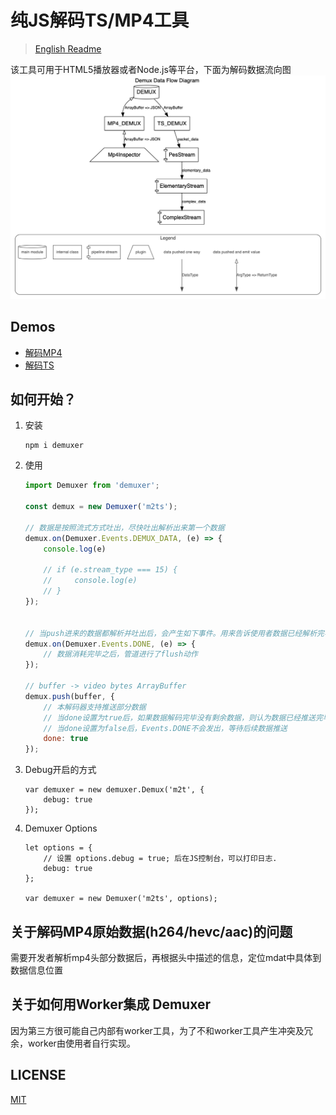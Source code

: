 # 纯JS解码TS/MP4工具

>  [English Readme](./README.md)

该工具可用于HTML5播放器或者Node.js等平台，下面为解码数据流向图
![](./doc/design/dataflow.gv.png)

## Demos

- [解码MP4](./doc/examples/demux-mp4.html)
- [解码TS](./doc/examples/demux-ts.html)


## 如何开始？

1. 安装

    ``` shell
    npm i demuxer
    ```

2. 使用
    ``` js
    import Demuxer from 'demuxer';

    const demux = new Demuxer('m2ts');
    
    // 数据是按照流式方式吐出，尽快吐出解析出来第一个数据
    demux.on(Demuxer.Events.DEMUX_DATA, (e) => {
        console.log(e)
                    
        // if (e.stream_type === 15) {
        //     console.log(e)
        // }
    });
    

    // 当push进来的数据都解析并吐出后，会产生如下事件。用来告诉使用者数据已经解析完毕
    demux.on(Demuxer.Events.DONE, (e) => {
        // 数据消耗完毕之后，管道进行了flush动作
    });
    
    // buffer -> video bytes ArrayBuffer 
    demux.push(buffer, {
        // 本解码器支持推送部分数据
        // 当done设置为true后，如果数据解码完毕没有剩余数据，则认为数据已经推送完毕，Events.DONE才会发出。
        // 当done设置为false后，Events.DONE不会发出，等待后续数据推送
        done: true 
    }); 
    ```

3. Debug开启的方式

    ```$js
    var demuxer = new demuxer.Demux('m2t', {
        debug: true
    });
    ```

4. Demuxer Options

    ```$js
    let options = {
        // 设置 options.debug = true; 后在JS控制台，可以打印日志.
        debug: true
    };

    var demuxer = new Demuxer('m2ts', options);
    ```


## 关于解码MP4原始数据(h264/hevc/aac)的问题

需要开发者解析mp4头部分数据后，再根据头中描述的信息，定位mdat中具体到数据信息位置


## 关于如何用Worker集成 Demuxer

因为第三方很可能自己内部有worker工具，为了不和worker工具产生冲突及冗余，worker由使用者自行实现。

## LICENSE
[MIT](LICENSE)